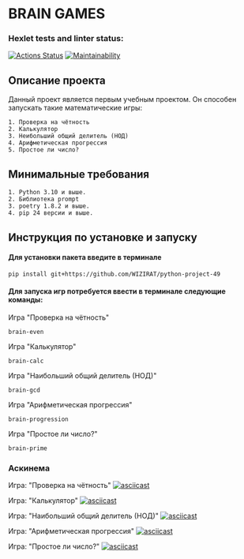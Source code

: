 # BRAIN GAMES

### Hexlet tests and linter status:
[![Actions Status](https://github.com/WIZIRAT/python-project-49/actions/workflows/hexlet-check.yml/badge.svg)](https://github.com/WIZIRAT/python-project-49/actions)
[![Maintainability](https://api.codeclimate.com/v1/badges/129b114f4a64de41ae20/maintainability)](https://codeclimate.com/github/WIZIRAT/python-project-49/maintainability)

## Описание проекта
Данный проект является первым учебным проектом.
Он способен запускать такие математические игры:
```
1. Проверка на чётность
2. Калькулятор
3. Неибольший общий делитель (НОД)
4. Арифметическая прогрессия
5. Простое ли число? 
```

## Минимальные требования
```
1. Python 3.10 и выше.
2. Библиотека prompt
3. poetry 1.8.2 и выше.
4. pip 24 версии и выше.
```
## Инструкция по установке и запуску
#### Для установки пакета введите в терминале 
```
pip install git+https://github.com/WIZIRAT/python-project-49
```

#### Для запуска игр потребуется ввести в терминале следующие команды:
Игра "Проверка на чётность"
```
brain-even
```
Игра "Калькулятор"
```
brain-calc
```
Игра "Наибольший общий делитель (НОД)"
```
brain-gcd
```
Игра "Арифметическая прогрессия"
```
brain-progression
```
Игра "Простое ли число?"
```
brain-prime
```

### Аскинема

Игра: "Проверка на чётность"
[![asciicast](https://asciinema.org/a/JWNPCGcIZll64q9b3cD46ZlR9.svg)](https://asciinema.org/a/JWNPCGcIZll64q9b3cD46ZlR9)

Игра: "Калькулятор"
[![asciicast](https://asciinema.org/a/IMbsx67bmIr0WOLUcGFdlMUYA.svg)](https://asciinema.org/a/IMbsx67bmIr0WOLUcGFdlMUYA)


Игра: "Наибольший общий делитель (НОД)"
[![asciicast](https://asciinema.org/a/RC1K8o7mBsAPZ0EHEFxLa14qn.svg)](https://asciinema.org/a/RC1K8o7mBsAPZ0EHEFxLa14qn)


Игра: "Арифметическая прогрессия"
[![asciicast](https://asciinema.org/a/4celTNZao2fq2T03fILPb3mxV.svg)](https://asciinema.org/a/4celTNZao2fq2T03fILPb3mxV)


Игра: "Простое ли число?"
[![asciicast](https://asciinema.org/a/JRZNcRIIn3O662x2KDscAQgu0.svg)](https://asciinema.org/a/JRZNcRIIn3O662x2KDscAQgu0)
